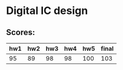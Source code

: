 # Digital IC design
## Scores:

|hw1|hw2|hw3|hw4|hw5|final|
| - | - | - | - | - | -   |
| 95| 89| 98| 98|100| 103 |